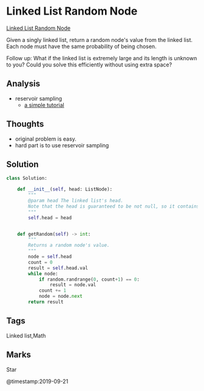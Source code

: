 # Linked List Random Node
[Linked List Random Node](https://leetcode.com/problems/linked-list-random-node)

Given a singly linked list, return a random node's value from the linked list. Each node must have the same probability of being chosen.

Follow up:
What if the linked list is extremely large and its length is unknown to you? Could you solve this efficiently without using extra space?

## Analysis
- reservoir sampling
  - [a simple tutorial](https://www.youtube.com/watch?v=A1iwzSew5QY)

## Thoughts
- original problem is easy.
- hard part is to use reservoir sampling

## Solution
```python
class Solution:

    def __init__(self, head: ListNode):
        """
        @param head The linked list's head.
        Note that the head is guaranteed to be not null, so it contains at least one node.
        """
        self.head = head


    def getRandom(self) -> int:
        """
        Returns a random node's value.
        """
        node = self.head
        count = 0
        result = self.head.val
        while node:
            if random.randrange(0, count+1) == 0:
                result = node.val
            count += 1
            node = node.next
        return result
```
## Tags
Linked list,Math

## Marks
Star

@timestamp:2019-09-21
